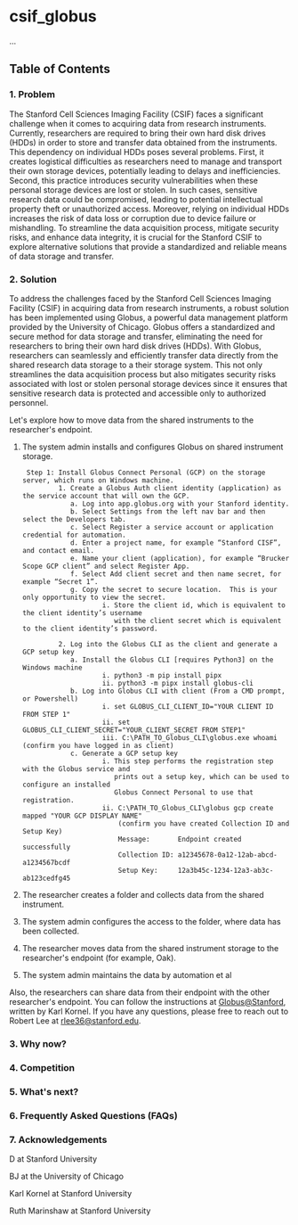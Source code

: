 # csif_globus
...

## Table of Contents 
### 1. Problem

The Stanford Cell Sciences Imaging Facility (CSIF) faces a significant challenge when it comes to acquiring data from research instruments. Currently, researchers are required to bring their own hard disk drives (HDDs) in order to store and transfer data obtained from the instruments. This dependency on individual HDDs poses several problems. First, it creates logistical difficulties as researchers need to manage and transport their own storage devices, potentially leading to delays and inefficiencies. Second, this practice introduces security vulnerabilities when these personal storage devices are lost or stolen. In such cases, sensitive research data could be compromised, leading to potential intellectual property theft or unauthorized access. Moreover, relying on individual HDDs increases the risk of data loss or corruption due to device failure or mishandling. To streamline the data acquisition process, mitigate security risks, and enhance data integrity, it is crucial for the Stanford CSIF to explore alternative solutions that provide a standardized and reliable means of data storage and transfer.
### 2. Solution

To address the challenges faced by the Stanford Cell Sciences Imaging Facility (CSIF) in acquiring data from research instruments, a robust solution has been implemented using Globus, a powerful data management platform provided by the University of Chicago. Globus offers a standardized and secure method for data storage and transfer, eliminating the need for researchers to bring their own hard disk drives (HDDs). With Globus, researchers can seamlessly and efficiently transfer data directly from the shared research data storage to a their storage system. This not only streamlines the data acquisition process but also mitigates security risks associated with lost or stolen personal storage devices since it ensures that sensitive research data is protected and accessible only to authorized personnel. 

Let's explore how to move data from the shared instruments to the researcher's endpoint. 
1. The system admin installs and configures Globus on shared instrument storage.

        Step 1: Install Globus Connect Personal (GCP) on the storage server, which runs on Windows machine.
                1. Create a Globus Auth client identity (application) as the service account that will own the GCP.
                   a. Log into app.globus.org with your Stanford identity.
                   b. Select Settings from the left nav bar and then select the Developers tab.
                   c. Select Register a service account or application credential for automation.
                   d. Enter a project name, for example “Stanford CISF”, and contact email.
                   e. Name your client (application), for example “Brucker Scope GCP client” and select Register App.
                   f. Select Add client secret and then name secret, for example “Secret 1”.
                   g. Copy the secret to secure location.  This is your only opportunity to view the secret.
                           i. Store the client id, which is equivalent to the client identity’s username
                              with the client secret which is equivalent to the client identity’s password.

                2. Log into the Globus CLI as the client and generate a GCP setup key
                   a. Install the Globus CLI [requires Python3] on the Windows machine
                           i. python3 -m pip install pipx
                           ii. python3 -m pipx install globus-cli
                   b. Log into Globus CLI with client (From a CMD prompt, or Powershell)
                           i. set GLOBUS_CLI_CLIENT_ID="YOUR CLIENT ID FROM STEP 1"
                           ii. set GLOBUS_CLI_CLIENT_SECRET="YOUR_CLIENT_SECRET FROM STEP1"
                           iii. C:\PATH_TO_Globus_CLI\globus.exe whoami (confirm you have logged in as client)
                   c. Generate a GCP setup key
                           i. This step performs the registration step with the Globus service and
                              prints out a setup key, which can be used to configure an installed
                              Globus Connect Personal to use that registration.
                           ii. C:\PATH_TO_Globus_CLI\globus gcp create mapped "YOUR GCP DISPLAY NAME" 
                               (confirm you have created Collection ID and Setup Key) 
                               Message:       Endpoint created successfully
                               Collection ID: a12345678-0a12-12ab-abcd-a1234567bcdf
                               Setup Key:     12a3b45c-1234-12a3-ab3c-ab123cedfg45
  
3. The researcher creates a folder and collects data from the shared instrument.
4. The system admin configures the access to the folder, where data has been collected.
5. The researcher moves data from the shared instrument storage to the researcher's endpoint (for example, Oak).
6. The system admin maintains the data by automation et al 

Also, the researchers can share data from their endpoint with the other researcher's endpoint. You can follow the instructions at [Globus@Stanford](https://globus.stanford.edu/), written by Karl Kornel. If you have any questions, please free to reach out to Robert Lee at [rlee36@stanford.edu](rlee36@stanford.edu).

### 3. Why now?
### 4. Competition
### 5. What's next?
### 6. Frequently Asked Questions (FAQs)
### 7. Acknowledgements
D at Stanford University

BJ at the University of Chicago

Karl Kornel at Stanford University 

Ruth Marinshaw at Stanford University 
